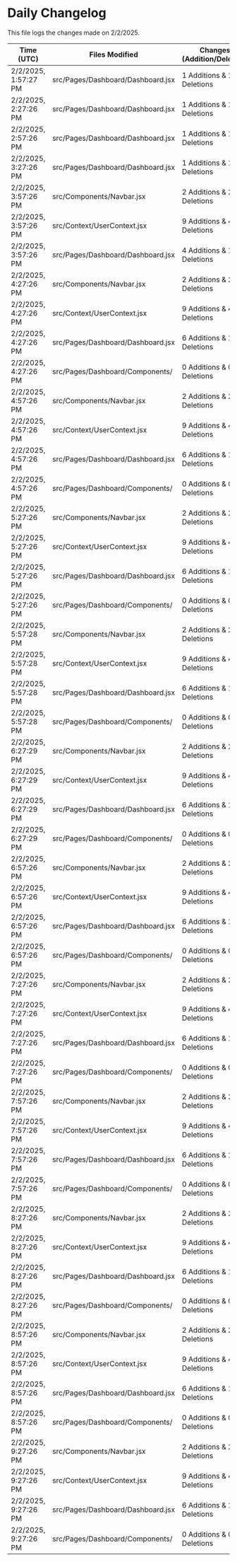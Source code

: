 # Daily Changelog

This file logs the changes made on 2/2/2025.

| Time (UTC)             | Files Modified                    | Changes (Addition/Deletion) |
|------------------------|-----------------------------------|-----------------------------|
| 2/2/2025, 1:57:27 PM | src/Pages/Dashboard/Dashboard.jsx | 1 Additions & 1 Deletions |
| 2/2/2025, 2:27:26 PM | src/Pages/Dashboard/Dashboard.jsx | 1 Additions & 1 Deletions|
| 2/2/2025, 2:57:26 PM | src/Pages/Dashboard/Dashboard.jsx | 1 Additions & 1 Deletions|
| 2/2/2025, 3:27:26 PM | src/Pages/Dashboard/Dashboard.jsx | 1 Additions & 1 Deletions|
| 2/2/2025, 3:57:26 PM | src/Components/Navbar.jsx | 2 Additions & 2 Deletions|
| 2/2/2025, 3:57:26 PM | src/Context/UserContext.jsx | 9 Additions & 4 Deletions|
| 2/2/2025, 3:57:26 PM | src/Pages/Dashboard/Dashboard.jsx | 4 Additions & 1 Deletions|
| 2/2/2025, 4:27:26 PM | src/Components/Navbar.jsx | 2 Additions & 2 Deletions|
| 2/2/2025, 4:27:26 PM | src/Context/UserContext.jsx | 9 Additions & 4 Deletions|
| 2/2/2025, 4:27:26 PM | src/Pages/Dashboard/Dashboard.jsx | 6 Additions & 1 Deletions|
| 2/2/2025, 4:27:26 PM | src/Pages/Dashboard/Components/ | 0 Additions & 0 Deletions|
| 2/2/2025, 4:57:26 PM | src/Components/Navbar.jsx | 2 Additions & 2 Deletions|
| 2/2/2025, 4:57:26 PM | src/Context/UserContext.jsx | 9 Additions & 4 Deletions|
| 2/2/2025, 4:57:26 PM | src/Pages/Dashboard/Dashboard.jsx | 6 Additions & 1 Deletions|
| 2/2/2025, 4:57:26 PM | src/Pages/Dashboard/Components/ | 0 Additions & 0 Deletions|
| 2/2/2025, 5:27:26 PM | src/Components/Navbar.jsx | 2 Additions & 2 Deletions|
| 2/2/2025, 5:27:26 PM | src/Context/UserContext.jsx | 9 Additions & 4 Deletions|
| 2/2/2025, 5:27:26 PM | src/Pages/Dashboard/Dashboard.jsx | 6 Additions & 1 Deletions|
| 2/2/2025, 5:27:26 PM | src/Pages/Dashboard/Components/ | 0 Additions & 0 Deletions|
| 2/2/2025, 5:57:28 PM | src/Components/Navbar.jsx | 2 Additions & 2 Deletions|
| 2/2/2025, 5:57:28 PM | src/Context/UserContext.jsx | 9 Additions & 4 Deletions|
| 2/2/2025, 5:57:28 PM | src/Pages/Dashboard/Dashboard.jsx | 6 Additions & 1 Deletions|
| 2/2/2025, 5:57:28 PM | src/Pages/Dashboard/Components/ | 0 Additions & 0 Deletions|
| 2/2/2025, 6:27:29 PM | src/Components/Navbar.jsx | 2 Additions & 2 Deletions|
| 2/2/2025, 6:27:29 PM | src/Context/UserContext.jsx | 9 Additions & 4 Deletions|
| 2/2/2025, 6:27:29 PM | src/Pages/Dashboard/Dashboard.jsx | 6 Additions & 1 Deletions|
| 2/2/2025, 6:27:29 PM | src/Pages/Dashboard/Components/ | 0 Additions & 0 Deletions|
| 2/2/2025, 6:57:26 PM | src/Components/Navbar.jsx | 2 Additions & 2 Deletions|
| 2/2/2025, 6:57:26 PM | src/Context/UserContext.jsx | 9 Additions & 4 Deletions|
| 2/2/2025, 6:57:26 PM | src/Pages/Dashboard/Dashboard.jsx | 6 Additions & 1 Deletions|
| 2/2/2025, 6:57:26 PM | src/Pages/Dashboard/Components/ | 0 Additions & 0 Deletions|
| 2/2/2025, 7:27:26 PM | src/Components/Navbar.jsx | 2 Additions & 2 Deletions|
| 2/2/2025, 7:27:26 PM | src/Context/UserContext.jsx | 9 Additions & 4 Deletions|
| 2/2/2025, 7:27:26 PM | src/Pages/Dashboard/Dashboard.jsx | 6 Additions & 1 Deletions|
| 2/2/2025, 7:27:26 PM | src/Pages/Dashboard/Components/ | 0 Additions & 0 Deletions|
| 2/2/2025, 7:57:26 PM | src/Components/Navbar.jsx | 2 Additions & 2 Deletions|
| 2/2/2025, 7:57:26 PM | src/Context/UserContext.jsx | 9 Additions & 4 Deletions|
| 2/2/2025, 7:57:26 PM | src/Pages/Dashboard/Dashboard.jsx | 6 Additions & 1 Deletions|
| 2/2/2025, 7:57:26 PM | src/Pages/Dashboard/Components/ | 0 Additions & 0 Deletions|
| 2/2/2025, 8:27:26 PM | src/Components/Navbar.jsx | 2 Additions & 2 Deletions|
| 2/2/2025, 8:27:26 PM | src/Context/UserContext.jsx | 9 Additions & 4 Deletions|
| 2/2/2025, 8:27:26 PM | src/Pages/Dashboard/Dashboard.jsx | 6 Additions & 1 Deletions|
| 2/2/2025, 8:27:26 PM | src/Pages/Dashboard/Components/ | 0 Additions & 0 Deletions|
| 2/2/2025, 8:57:26 PM | src/Components/Navbar.jsx | 2 Additions & 2 Deletions|
| 2/2/2025, 8:57:26 PM | src/Context/UserContext.jsx | 9 Additions & 4 Deletions|
| 2/2/2025, 8:57:26 PM | src/Pages/Dashboard/Dashboard.jsx | 6 Additions & 1 Deletions|
| 2/2/2025, 8:57:26 PM | src/Pages/Dashboard/Components/ | 0 Additions & 0 Deletions|
| 2/2/2025, 9:27:26 PM | src/Components/Navbar.jsx | 2 Additions & 2 Deletions|
| 2/2/2025, 9:27:26 PM | src/Context/UserContext.jsx | 9 Additions & 4 Deletions|
| 2/2/2025, 9:27:26 PM | src/Pages/Dashboard/Dashboard.jsx | 6 Additions & 1 Deletions|
| 2/2/2025, 9:27:26 PM | src/Pages/Dashboard/Components/ | 0 Additions & 0 Deletions|
